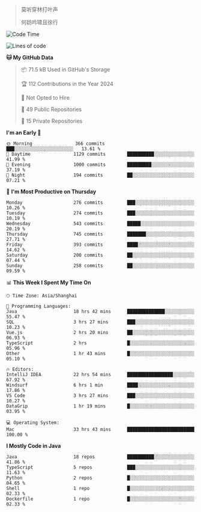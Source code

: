 > 莫听穿林打叶声
> 
> 何妨吟啸且徐行

<!-- ![Github Stats](https://github-readme-stats.vercel.app/api?username=catch6&count_private=true&show_icons=true&theme=gruvbox) -->

<!-- ![Top Langs](https://github-readme-stats.vercel.app/api/top-langs/?username=catch6&layout=compact) -->

<!--START_SECTION:waka-->
![Code Time](http://img.shields.io/badge/Code%20Time-1%2C932%20hrs%205%20mins-blue)

![Lines of code](https://img.shields.io/badge/From%20Hello%20World%20I%27ve%20Written-9.4%20million%20lines%20of%20code-blue)

**🐱 My GitHub Data** 

> 📦 71.5 kB Used in GitHub's Storage 
 > 
> 🏆 112 Contributions in the Year 2024
 > 
> 🚫 Not Opted to Hire
 > 
> 📜 49 Public Repositories 
 > 
> 🔑 15 Private Repositories 
 > 
**I'm an Early 🐤** 

```text
🌞 Morning                366 commits         ███░░░░░░░░░░░░░░░░░░░░░░   13.61 % 
🌆 Daytime                1129 commits        ██████████░░░░░░░░░░░░░░░   41.99 % 
🌃 Evening                1000 commits        █████████░░░░░░░░░░░░░░░░   37.19 % 
🌙 Night                  194 commits         ██░░░░░░░░░░░░░░░░░░░░░░░   07.21 % 
```
📅 **I'm Most Productive on Thursday** 

```text
Monday                   276 commits         ███░░░░░░░░░░░░░░░░░░░░░░   10.26 % 
Tuesday                  274 commits         ███░░░░░░░░░░░░░░░░░░░░░░   10.19 % 
Wednesday                543 commits         █████░░░░░░░░░░░░░░░░░░░░   20.19 % 
Thursday                 745 commits         ███████░░░░░░░░░░░░░░░░░░   27.71 % 
Friday                   393 commits         ████░░░░░░░░░░░░░░░░░░░░░   14.62 % 
Saturday                 200 commits         ██░░░░░░░░░░░░░░░░░░░░░░░   07.44 % 
Sunday                   258 commits         ██░░░░░░░░░░░░░░░░░░░░░░░   09.59 % 
```


📊 **This Week I Spent My Time On** 

```text
🕑︎ Time Zone: Asia/Shanghai

💬 Programming Languages: 
Java                     18 hrs 42 mins      ██████████████░░░░░░░░░░░   55.47 % 
SQL                      3 hrs 27 mins       ███░░░░░░░░░░░░░░░░░░░░░░   10.23 % 
Vue.js                   2 hrs 20 mins       ██░░░░░░░░░░░░░░░░░░░░░░░   06.93 % 
TypeScript               2 hrs               █░░░░░░░░░░░░░░░░░░░░░░░░   05.96 % 
Other                    1 hr 43 mins        █░░░░░░░░░░░░░░░░░░░░░░░░   05.10 % 

🔥 Editors: 
IntelliJ IDEA            22 hrs 54 mins      █████████████████░░░░░░░░   67.92 % 
Windsurf                 6 hrs 1 min         ████░░░░░░░░░░░░░░░░░░░░░   17.86 % 
VS Code                  3 hrs 27 mins       ███░░░░░░░░░░░░░░░░░░░░░░   10.27 % 
DataGrip                 1 hr 19 mins        █░░░░░░░░░░░░░░░░░░░░░░░░   03.95 % 

💻 Operating System: 
Mac                      33 hrs 43 mins      █████████████████████████   100.00 % 
```

**I Mostly Code in Java** 

```text
Java                     18 repos            ██████████░░░░░░░░░░░░░░░   41.86 % 
TypeScript               5 repos             ███░░░░░░░░░░░░░░░░░░░░░░   11.63 % 
Python                   2 repos             █░░░░░░░░░░░░░░░░░░░░░░░░   04.65 % 
Shell                    1 repo              █░░░░░░░░░░░░░░░░░░░░░░░░   02.33 % 
Dockerfile               1 repo              █░░░░░░░░░░░░░░░░░░░░░░░░   02.33 % 
```




<!--END_SECTION:waka-->
